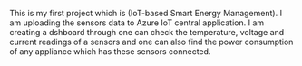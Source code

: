This is my first project which is (IoT-based Smart Energy Management).
I am uploading the sensors data to Azure IoT central application.
I am creating a dshboard through one can check the temperature, voltage and current readings of a sensors and one can also find the power consumption of any appliance which has these sensors connected.
